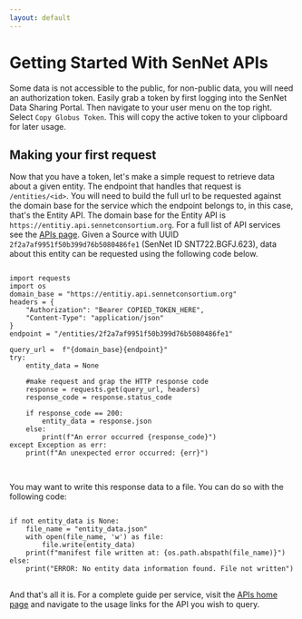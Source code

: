 ```yaml
---
layout: default
---
```


# Getting Started With SenNet APIs

Some data is not accessible to the public, for non-public data, you will need an authorization token. Easily grab a token by first logging into the SenNet Data Sharing Portal. Then navigate to your user menu on the top
right. Select `Copy Globus Token`. This will copy the active token to your clipboard for later usage.

## Making your first request
Now that you have a token, let's make a simple request to retrieve data about a given entity. The endpoint that handles that request is `/entities/<id>`. You will need
to build the full url to be requested against the domain base for the service which the endpoint belongs to, in this case, that's the Entity API. The domain base for the Entity API is `https://entitiy.api.sennetconsortium.org`. For a full list of API services see the
[APIs page](/apis). Given a Source with UUID `2f2a7af9951f50b399d76b5080486fe1` (SenNet ID SNT722.BGFJ.623), data about this entity can be requested using the following code below.


<pre>
<code class="language-python">
import requests
import os
domain_base = "https://entitiy.api.sennetconsortium.org" 
headers = {
    "Authorization": "Bearer COPIED_TOKEN_HERE",
    "Content-Type": "application/json"
}
endpoint = "/entities/2f2a7af9951f50b399d76b5080486fe1"

query_url =  f"{domain_base}{endpoint}"
try:
    entity_data = None

    #make request and grap the HTTP response code
    response = requests.get(query_url, headers)
    response_code = response.status_code

    if response_code == 200:
        entity_data = response.json
    else:
        print(f"An error occurred {response_code}")
except Exception as err:
    print(f"An unexpected error occurred: {err}")

</code>
</pre>

You may want to write this response data to a file. You can do so with the following code:

<pre>
<code class="language-python">
if not entity_data is None:
    file_name = "entity_data.json"
    with open(file_name, 'w') as file:                                                                                           
        file.write(entity_data)
    print(f"manifest file written at: {os.path.abspath(file_name)}")
else:
    print("ERROR: No entity data information found. File not written")
</code>
</pre>

And that's all it is. For a complete guide per service, visit the [APIs home page](/apis) and navigate to the usage links for the API you wish to query.
